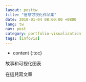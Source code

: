 ```yaml
---
layout: posttw
title: "信息可視化作品集"
date: 2018-01-04 08:00:00 +0800
lang: tw
nav: post
category: portfolio-visualization
tags: [infovis]
---
```


* content
{:toc}

故事和可视化图表
<!-- more -->
在這兒寫文章
